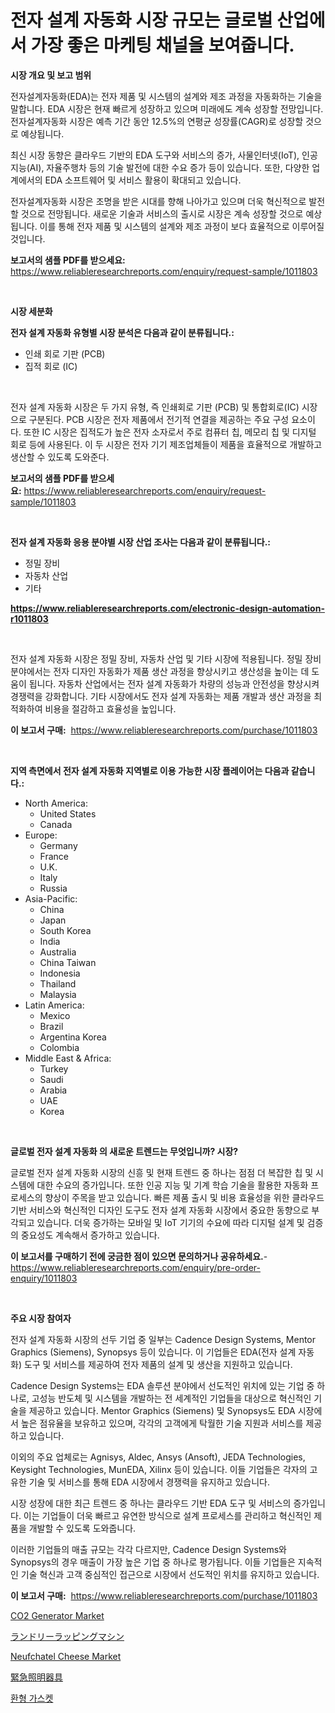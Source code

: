 <p><h1>전자 설계 자동화 시장 규모는 글로벌 산업에서 가장 좋은 마케팅 채널을 보여줍니다.</h1></p><p><strong>시장 개요 및 보고 범위</strong></p>
<p><p>전자설계자동화(EDA)는 전자 제품 및 시스템의 설계와 제조 과정을 자동화하는 기술을 말합니다. EDA 시장은 현재 빠르게 성장하고 있으며 미래에도 계속 성장할 전망입니다. 전자설계자동화 시장은 예측 기간 동안 12.5%의 연평균 성장률(CAGR)로 성장할 것으로 예상됩니다.</p><p>최신 시장 동향은 클라우드 기반의 EDA 도구와 서비스의 증가, 사물인터넷(IoT), 인공지능(AI), 자율주행차 등의 기술 발전에 대한 수요 증가 등이 있습니다. 또한, 다양한 업계에서의 EDA 소프트웨어 및 서비스 활용이 확대되고 있습니다.</p><p>전자설계자동화 시장은 조명을 받은 시대를 향해 나아가고 있으며 더욱 혁신적으로 발전할 것으로 전망됩니다. 새로운 기술과 서비스의 출시로 시장은 계속 성장할 것으로 예상됩니다. 이를 통해 전자 제품 및 시스템의 설계와 제조 과정이 보다 효율적으로 이루어질 것입니다.</p></p>
<p><strong>보고서의 샘플 PDF를 받으세요:</strong> <a href="https://www.reliableresearchreports.com/enquiry/request-sample/1011803">https://www.reliableresearchreports.com/enquiry/request-sample/1011803</a></p>
<p>&nbsp;</p>
<p><strong>시장 세분화</strong></p>
<p><strong>전자 설계 자동화 유형별 시장 분석은 다음과 같이 분류됩니다.:</strong></p>
<p><ul><li>인쇄 회로 기판 (PCB)</li><li>집적 회로 (IC)</li></ul></p>
<p>&nbsp;</p>
<p><p>전자 설계 자동화 시장은 두 가지 유형, 즉 인쇄회로 기판 (PCB) 및 통합회로(IC) 시장으로 구분된다. PCB 시장은 전자 제품에서 전기적 연결을 제공하는 주요 구성 요소이다. 또한 IC 시장은 집적도가 높은 전자 소자로서 주로 컴퓨터 칩, 메모리 칩 및 디지털 회로 등에 사용된다. 이 두 시장은 전자 기기 제조업체들이 제품을 효율적으로 개발하고 생산할 수 있도록 도와준다.</p></p>
<p><strong>보고서의 샘플 PDF를 받으세요:</strong>&nbsp;<a href="https://www.reliableresearchreports.com/enquiry/request-sample/1011803">https://www.reliableresearchreports.com/enquiry/request-sample/1011803</a></p>
<p>&nbsp;</p>
<p><strong> 전자 설계 자동화 응용 분야별 시장 산업 조사는 다음과 같이 분류됩니다.:</strong></p>
<p><ul><li>정밀 장비</li><li>자동차 산업</li><li>기타</li></ul></p>
<p><strong><a href="https://www.reliableresearchreports.com/electronic-design-automation-r1011803">https://www.reliableresearchreports.com/electronic-design-automation-r1011803</a></strong></p>
<p>&nbsp;</p>
<p><p>전자 설계 자동화 시장은 정밀 장비, 자동차 산업 및 기타 시장에 적용됩니다. 정밀 장비 분야에서는 전자 디자인 자동화가 제품 생산 과정을 향상시키고 생산성을 높이는 데 도움이 됩니다. 자동차 산업에서는 전자 설계 자동화가 차량의 성능과 안전성을 향상시켜 경쟁력을 강화합니다. 기타 시장에서도 전자 설계 자동화는 제품 개발과 생산 과정을 최적화하여 비용을 절감하고 효율성을 높입니다.</p></p>
<p><strong>이 보고서 구매:</strong>&nbsp; <a href="https://www.reliableresearchreports.com/purchase/1011803">https://www.reliableresearchreports.com/purchase/1011803</a></p>
<p>&nbsp;</p>
<p><strong>지역 측면에서 전자 설계 자동화 지역별로 이용 가능한 시장 플레이어는 다음과 같습니다.:</strong></p>
<p><ul>
    <li>
        North America:
        <ul>
            <li>United States</li>
            <li>Canada</li>
        </ul>
    </li>
    <li>
        Europe:
        <ul>
            <li>Germany</li>
            <li>France</li>
            <li>U.K.</li>
            <li>Italy</li>
            <li>Russia</li>
        </ul>
    </li>
    <li>
        Asia-Pacific:
        <ul>
            <li>China</li>
            <li>Japan</li>
            <li>South Korea</li>
            <li>India</li>
            <li>Australia</li>
            <li>China Taiwan</li>
            <li>Indonesia</li>
            <li>Thailand</li>
            <li>Malaysia</li>
        </ul>
    </li>
    <li>
        Latin America:
        <ul>
            <li>Mexico</li>
            <li>Brazil</li>
            <li>Argentina Korea</li>
            <li>Colombia</li>
        </ul>
    </li>
    <li>
        Middle East & Africa:
        <ul>
            <li>Turkey</li>
            <li>Saudi</li>
            <li>Arabia</li>
            <li>UAE</li>
            <li>Korea</li>
        </ul>
    </li>
    </ul></p>
<p>&nbsp;</p>
<p><strong>글로벌 전자 설계 자동화 의 새로운 트렌드는 무엇입니까? 시장?</strong></p>
<p><p>글로벌 전자 설계 자동화 시장의 신흥 및 현재 트렌드 중 하나는 점점 더 복잡한 칩 및 시스템에 대한 수요의 증가입니다. 또한 인공 지능 및 기계 학습 기술을 활용한 자동화 프로세스의 향상이 주목을 받고 있습니다. 빠른 제품 출시 및 비용 효율성을 위한 클라우드 기반 서비스와 혁신적인 디자인 도구도 전자 설계 자동화 시장에서 중요한 동향으로 부각되고 있습니다. 더욱 증가하는 모바일 및 IoT 기기의 수요에 따라 디지털 설계 및 검증의 중요성도 계속해서 증가하고 있습니다.</p></p>
<p><strong>이 보고서를 구매하기 전에 궁금한 점이 있으면 문의하거나 공유하세요.</strong>- <a href="https://www.reliableresearchreports.com/enquiry/pre-order-enquiry/1011803">https://www.reliableresearchreports.com/enquiry/pre-order-enquiry/1011803</a></p>
<p>&nbsp;</p>
<p><strong>주요 시장 참여자</strong></p>
<p><p>전자 설계 자동화 시장의 선두 기업 중 일부는 Cadence Design Systems, Mentor Graphics (Siemens), Synopsys 등이 있습니다. 이 기업들은 EDA(전자 설계 자동화) 도구 및 서비스를 제공하여 전자 제품의 설계 및 생산을 지원하고 있습니다.</p><p>Cadence Design Systems는 EDA 솔루션 분야에서 선도적인 위치에 있는 기업 중 하나로, 고성능 반도체 및 시스템을 개발하는 전 세계적인 기업들을 대상으로 혁신적인 기술을 제공하고 있습니다. Mentor Graphics (Siemens) 및 Synopsys도 EDA 시장에서 높은 점유율을 보유하고 있으며, 각각의 고객에게 탁월한 기술 지원과 서비스를 제공하고 있습니다.</p><p>이외의 주요 업체로는 Agnisys, Aldec, Ansys (Ansoft), JEDA Technologies, Keysight Technologies, MunEDA, Xilinx 등이 있습니다. 이들 기업들은 각자의 고유한 기술 및 서비스를 통해 EDA 시장에서 경쟁력을 유지하고 있습니다.</p><p>시장 성장에 대한 최근 트렌드 중 하나는 클라우드 기반 EDA 도구 및 서비스의 증가입니다. 이는 기업들이 더욱 빠르고 유연한 방식으로 설계 프로세스를 관리하고 혁신적인 제품을 개발할 수 있도록 도와줍니다.</p><p>이러한 기업들의 매출 규모는 각각 다르지만, Cadence Design Systems와 Synopsys의 경우 매출이 가장 높은 기업 중 하나로 평가됩니다. 이들 기업들은 지속적인 기술 혁신과 고객 중심적인 접근으로 시장에서 선도적인 위치를 유지하고 있습니다.</p></p>
<p><strong>이 보고서 구매:</strong>&nbsp;&nbsp;<a href="https://www.reliableresearchreports.com/purchase/1011803">https://www.reliableresearchreports.com/purchase/1011803</a></p>
<p><p><a href="https://view.publitas.com/reportprime-1/co2-generator-market-offers-provide-insightful-data-for-the-time-period-from-2024-to-2031-and-also-provide-analysis-based-on-application-type-and-region/">CO2 Generator Market</a></p><p><a href="https://github.com/vlcostes/Market-Research-Report-List-1/blob/main/371843719024.md">ランドリーラッピングマシン</a></p><p><a href="https://github.com/eeaveuhhh/Market-Research-Report-List-2/blob/main/neufchatel-cheese-market.md">Neufchatel Cheese Market</a></p><p><a href="https://medium.com/@rexkhler2023/%E7%B7%8A%E6%80%A5%E7%85%A7%E6%98%8E%E6%A9%9F%E5%99%A8%E5%B8%82%E5%A0%B4-%E5%B8%82%E5%A0%B4%E3%82%B7%E3%82%A7%E3%82%A2-%E5%B8%82%E5%A0%B4%E3%83%88%E3%83%AC%E3%83%B3%E3%83%89-%E3%81%8A%E3%82%88%E3%81%B3%E5%B0%86%E6%9D%A5%E3%81%AE%E6%88%90%E9%95%B7%E3%82%92%E6%8E%A2%E3%82%8B-38a0b613bc4c">緊急照明器具</a></p><p><a href="https://github.com/AlbertotDouglas44367/Market-Research-Report-List-1/blob/main/899551817764.md">환형 가스켓</a></p></p>